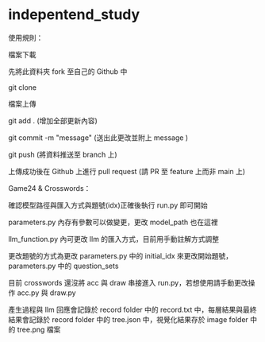 # indepentend_study
使用規則：

檔案下載

先將此資料夾 fork 至自己的 Github 中

git clone <fork dir https>

檔案上傳

git add . (增加全部更新內容)

git commit -m "message" (送出此更改並附上 message )

git push <branch> (將資料推送至 branch 上)

上傳成功後在 Github 上進行 pull request (請 PR 至 feature 上而非 main 上)

Game24 & Crosswords：

確認模型路徑與匯入方式與題號(idx)正確後執行 run.py 即可開始

parameters.py 內存有參數可以做變更，更改 model_path 也在這裡

llm_function.py 內可更改 llm 的匯入方式，目前用手動註解方式調整

更改題號的方式為更改 parameters.py 中的 initial_idx 來更改開始題號，parameters.py 中的 question_sets

目前 crosswords 還沒將 acc 與 draw 串接進入 run.py，若想使用請手動更改操作 acc.py 與 draw.py

產生過程與 llm 回應會記錄於 record folder 中的 record.txt 中，每層結果與最終結果會記錄於 record folder 中的 tree.json 中，視覺化結果存於 image folder 中的 tree.png 檔案
